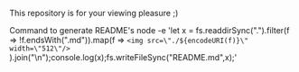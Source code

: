 This repository is for your viewing pleasure ;)


Command to generate README's
node -e 'let x = fs.readdirSync(\".\").filter(f => !f.endsWith(\".md\")).map(f => `<img src=\"./${encodeURI(f)}\" width=\"512\"/>  `).join(\"\n\");console.log(x);fs.writeFileSync(\"README.md\",x);'